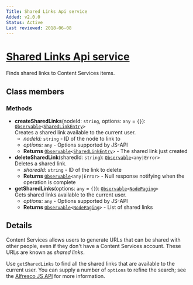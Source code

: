 ```yaml
---
Title: Shared Links Api service
Added: v2.0.0
Status: Active
Last reviewed: 2018-06-08
---
```


# [Shared Links Api service](lib/content-services/src/lib/content-node-share/services/shared-links-api.service.ts "Defined in shared-links-api.service.ts")

Finds shared links to Content Services items.

## Class members

### Methods

-   **createSharedLinks**(nodeId: `string`, options: `any` = `{}`): [`Observable`](http://reactivex.io/documentation/observable.html)`<`[`SharedLinkEntry`](https://github.com/Alfresco/alfresco-js-api/blob/develop/src/api/content-rest-api/docs/SharedLinkEntry.md)`>`<br/>
    Creates a shared link available to the current user.
    -   _nodeId:_ `string`  - ID of the node to link to
    -   _options:_ `any`  - Options supported by JS-API
    -   **Returns** [`Observable`](http://reactivex.io/documentation/observable.html)`<`[`SharedLinkEntry`](https://github.com/Alfresco/alfresco-js-api/blob/develop/src/api/content-rest-api/docs/SharedLinkEntry.md)`>` - The shared link just created
-   **deleteSharedLink**(sharedId: `string`): [`Observable`](http://reactivex.io/documentation/observable.html)`<any|Error>`<br/>
    Deletes a shared link.
    -   _sharedId:_ `string`  - ID of the link to delete
    -   **Returns** [`Observable`](http://reactivex.io/documentation/observable.html)`<any|Error>` - Null response notifying when the operation is complete
-   **getSharedLinks**(options: `any` = `{}`): [`Observable`](http://reactivex.io/documentation/observable.html)`<`[`NodePaging`](https://github.com/Alfresco/alfresco-js-api/blob/develop/src/api/content-rest-api/docs/NodePaging.md)`>`<br/>
    Gets shared links available to the current user.
    -   _options:_ `any`  - Options supported by JS-API
    -   **Returns** [`Observable`](http://reactivex.io/documentation/observable.html)`<`[`NodePaging`](https://github.com/Alfresco/alfresco-js-api/blob/develop/src/api/content-rest-api/docs/NodePaging.md)`>` - List of shared links

## Details

Content Services allows users to generate URLs that can be shared with
other people, even if they don't have a Content Services account. These
URLs are known as _shared links_.

Use `getSharedLinks` to find all the shared links that are available to
the current user. You can supply a number of `options` to refine the
search; see the
[Alfresco JS API](https://github.com/Alfresco/alfresco-js-api/blob/master/src/alfresco-core-rest-api/docs/SharedlinksApi.md#findsharedlinks)
for more information.
